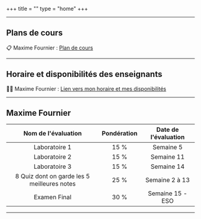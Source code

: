+++
title = ""
type = "home"
+++

***

## Plans de cours

:clipboard: Maxime Fournier  : <a href="/420-113-MV/plan420113.pdf" target="_blank">Plan de cours</a>


<!-- :clipboard: Ghazi Ben Achour  : [Plan de cours(TODO)]()

:clipboard: Azeddine Ait-Ouarab  : [Plan de cours(TODO)]() -->



***

## Horaire et disponibilités des enseignants
:man_teacher: Maxime Fournier  : <a href="/420-113-MV/horaireAut2025.pdf" target="_blank">Lien vers mon horaire et mes disponibilités</a>

<!-- :man_teacher: Ghazi Ben Achour  : [Lien vers mon horaire et mes disponibilités(TODO)]()

:man_teacher: Azeddine Ait-Ouarab  : [Lien vers mon horaire et mes disponibilités(TODO)]() -->

***

##  Maxime Fournier 

|Nom de l'évaluation|Pondération|Date de l'évaluation|
|:---:|:---:|:---:|
|Laboratoire 1| 15 % |Semaine 5|
|Laboratoire 2| 15 % |Semaine 11|
|Laboratoire 3| 15 % |Semaine 14|
|8 Quiz dont on garde les 5 meilleures notes| 25 % |Semaine 2 à 13|
|Examen Final| 30 % |Semaine 15 - ESO|


***






